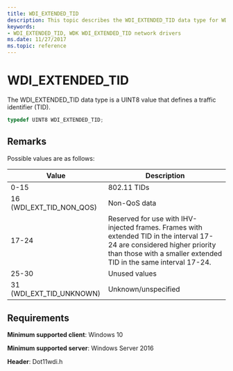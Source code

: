 ```yaml
---
title: WDI_EXTENDED_TID
description: This topic describes the WDI_EXTENDED_TID data type for WDI miniport drivers.
keywords:
- WDI_EXTENDED_TID, WDK WDI_EXTENDED_TID network drivers
ms.date: 11/27/2017
ms.topic: reference
---
```


# WDI_EXTENDED_TID

The WDI_EXTENDED_TID data type is a UINT8 value that defines a traffic identifier (TID).

```c++
typedef UINT8 WDI_EXTENDED_TID;
```

## Remarks

Possible values are as follows:

| Value | Description |
| --- | --- |
| 0-15 | 802.11 TIDs |
| 16 (WDI_EXT_TID_NON_QOS) | Non-QoS data |
| 17-24 | Reserved for use with IHV-injected frames. Frames with extended TID in the interval 17-24 are considered higher priority than those with a smaller extended TID in the same interval 17-24. |
| 25-30 | Unused values |
| 31 (WDI_EXT_TID_UNKNOWN) | Unknown/unspecified |

## Requirements

**Minimum supported client**: Windows 10

**Minimum supported server**: Windows Server 2016

**Header**: Dot11wdi.h


